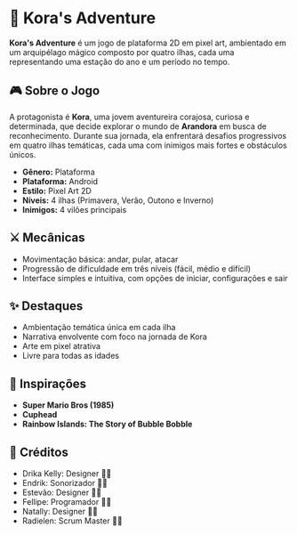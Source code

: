 # 🌸 Kora's Adventure  

**Kora's Adventure** é um jogo de plataforma 2D em pixel art, ambientado em um arquipélago mágico composto por quatro ilhas, cada uma representando uma estação do ano e um período no tempo.  

## 🎮 Sobre o Jogo  
A protagonista é **Kora**, uma jovem aventureira corajosa, curiosa e determinada, que decide explorar o mundo de **Arandora** em busca de reconhecimento. Durante sua jornada, ela enfrentará desafios progressivos em quatro ilhas temáticas, cada uma com inimigos mais fortes e obstáculos únicos.  

- **Gênero:** Plataforma  
- **Plataforma:** Android  
- **Estilo:** Pixel Art 2D  
- **Níveis:** 4 ilhas (Primavera, Verão, Outono e Inverno)  
- **Inimigos:** 4 vilões principais  

## ⚔️ Mecânicas  
- Movimentação básica: andar, pular, atacar  
- Progressão de dificuldade em três níveis (fácil, médio e difícil)  
- Interface simples e intuitiva, com opções de iniciar, configurações e sair  

## ✨ Destaques  
- Ambientação temática única em cada ilha  
- Narrativa envolvente com foco na jornada de Kora  
- Arte em pixel atrativa  
- Livre para todas as idades  

## 🚀 Inspirações  
- **Super Mario Bros (1985)**  
- **Cuphead**  
- **Rainbow Islands: The Story of Bubble Bobble**  

## 📄 Créditos  
- Drika Kelly: Designer 👩‍🎨  
- Endrik: Sonorizador 🧏‍♂️  
- Estevão: Designer 👨‍🎨  
- Fellipe: Programador 👨‍💻  
- Natally: Designer 👩‍🎨  
- Radielen: Scrum Master 👩‍🏫
